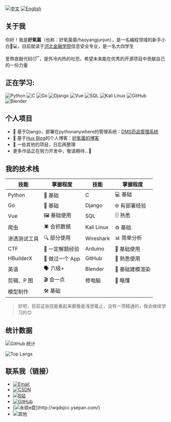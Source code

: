 [![中文](https://img.shields.io/badge/README-中文-494cad)](./README.md)
[![English](https://img.shields.io/badge/README-English-494cad)](./readme-en.md)

## 关于我

你好！我是**好氧菌**（也称：好氧菌菌/haoyangjunjun），是一名编程领域的新手小白👨💻，目前就读于[河北金融学院](https://www.hbfu.edu.cn/)信息安全专业，是一名大四学生

爱熬夜敲代码😴，是外冷内热的社恐，希望未来能在优秀的开源项目中贡献自己的一份力量

## 正在学习:
![Python](https://img.shields.io/badge/Python-3776AB?style=for-the-badge\&logo=python\&logoColor=white)
![C](https://img.shields.io/badge/C-00599C?style=for-the-badge\&logo=c\&logoColor=white)
![Go](https://img.shields.io/badge/Go-00ADD8?style=for-the-badge\&logo=go\&logoColor=white)
![Django](https://img.shields.io/badge/Django-092E20?style=for-the-badge\&logo=django\&logoColor=white)
![Vue](https://img.shields.io/badge/Vue.js-35495E?style=for-the-badge\&logo=vue.js\&logoColor=4FC08D)
![SQL](https://img.shields.io/badge/SQL-003B57?style=for-the-badge\&logo=postgresql\&logoColor=white)
![Kali Linux](https://img.shields.io/badge/Kali_Linux-557C94?style=for-the-badge\&logo=kali-linux\&logoColor=white)
![GitHub](https://img.shields.io/badge/GitHub-100000?style=for-the-badge\&logo=github\&logoColor=white)
![Blender](https://img.shields.io/badge/blender-%23F5792A.svg?style=for-the-badge\&logo=blender\&logoColor=white)

## 个人项目


- 💊 基于Django，部署在pythonanywhere的管理系统：[DMS药品管理系统](https://haoyangjun.pythonanywhere.com/)  
- 📕 基于[Hux Blog](https://huangxuan.me)的个人博客：[好氧菌的博客](https://haoyangjunjun.github.io)  
- 📑 一些其他的项目，日后再整理
- 更多作品正在努力开发中，敬请期待...🚀


## 我的技术栈

| 技能         | 掌握程度    | 技能         | 掌握程度    |
| ---------- | ----------- | ---------- | ----------- |
| Python     | 🐍 基础       | C          | 💻 基础       |
| Go         | 🦫 基础       | Django     | 🌐 有部署经验    |
| Vue        | 🖼️ 基础使用    | SQL        | 🗄️ 熟悉      |
| 爬虫       | 🕷️ 会抓数据    | Kali Linux | ⚙️ 基础       |
| 渗透测试工具 | 🔍 部分使用     | Wireshark  | 📊 简单分析     |
| CTF        | 🚩 一定解题经验   | Arduino    | 🔌 基础使用     |
| HBuilderX  | 📱 做过一个 App | GitHub     | 🔄 熟悉使用     |
| 英语         | 🗣️ 六级+      | Blender    | 🎨 基础建模渲染     |
| 剪辑、P 图    | 🎬 会一点      | 修电脑        | 🔧 略懂       |
| 模型制作       | 🛠️ 基础      |


> 好吧，目前这些技能看起来都像是浅尝辄止，没有一项精通的，我会继续学习的😊

## 统计数据
![GitHub 统计](https://github-readme-stats.vercel.app/api?username=haoyangjunjun\&show_icons=true\&theme=tokyonight)

![Top Langs](https://github-readme-stats.vercel.app/api/top-langs/?username=haoyangjunjun\&layout=compact)

## 联系我（链接）

* [![Email](https://img.shields.io/badge/qq_mail-2535935376@qq.com-red?logo=gmail\&logoColor=white)](mailto:2535935376@qq.com)
* [![CSDN](https://img.shields.io/badge/CSDN-haoyangjunjunjun-orange?logo=csdn\&logoColor=white)](https://blog.csdn.net/2403_83938280)
* [![B站](https://img.shields.io/badge/B站-好氧菌菌-blue?\&logo=bilibili\&logoColor=white)](https://space.bilibili.com/250580854)
* [![GitHub](https://img.shields.io/badge/GitHub-haoyangjunjun-black?\&logo=github\&logoColor=white)](https://github.com/haoyangjunjun)
* [![永硕e盘](https://img.shields.io/badge/永硕e盘-无情的数据存储-green?)](http://wqdsjcc.ysepan.com/)
* ![其他](https://img.shields.io/badge/其他-暂时保密-gray?\&logoColor=white)

<!---
haoyangjunjun/haoyangjunjun is a ✨ special ✨ repository because its `README.md` (this file) appears on your GitHub profile.
You can click the Preview link to take a look at your changes.
--->
